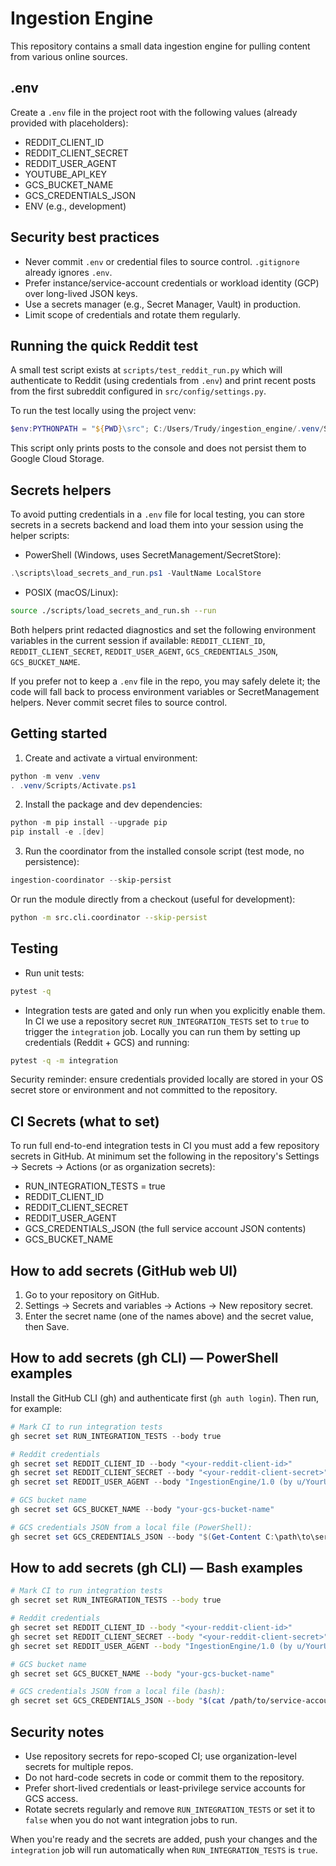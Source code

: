 # Ingestion Engine

This repository contains a small data ingestion engine for pulling content from various online sources.

.env
----
Create a `.env` file in the project root with the following values (already provided with placeholders):

- REDDIT_CLIENT_ID
- REDDIT_CLIENT_SECRET
- REDDIT_USER_AGENT
- YOUTUBE_API_KEY
- GCS_BUCKET_NAME
- GCS_CREDENTIALS_JSON
- ENV (e.g., development)

Security best practices
-----------------------
- Never commit `.env` or credential files to source control. `.gitignore` already ignores `.env`.
- Prefer instance/service-account credentials or workload identity (GCP) over long-lived JSON keys.
- Use a secrets manager (e.g., Secret Manager, Vault) in production.
- Limit scope of credentials and rotate them regularly.

Running the quick Reddit test
---------------------------
A small test script exists at `scripts/test_reddit_run.py` which will authenticate to Reddit (using credentials from `.env`) and print recent posts from the first subreddit configured in `src/config/settings.py`.

To run the test locally using the project venv:

```powershell
$env:PYTHONPATH = "${PWD}\src"; C:/Users/Trudy/ingestion_engine/.venv/Scripts/python.exe scripts/test_reddit_run.py
```

This script only prints posts to the console and does not persist them to Google Cloud Storage.

Secrets helpers
---------------
To avoid putting credentials in a `.env` file for local testing, you can store secrets in a secrets backend and load them into your session using the helper scripts:

- PowerShell (Windows, uses SecretManagement/SecretStore):

```powershell
.\scripts\load_secrets_and_run.ps1 -VaultName LocalStore
```

- POSIX (macOS/Linux):

```bash
source ./scripts/load_secrets_and_run.sh --run
```

Both helpers print redacted diagnostics and set the following environment variables in the current session if available: `REDDIT_CLIENT_ID`, `REDDIT_CLIENT_SECRET`, `REDDIT_USER_AGENT`, `GCS_CREDENTIALS_JSON`, `GCS_BUCKET_NAME`.

If you prefer not to keep a `.env` file in the repo, you may safely delete it; the code will fall back to process environment variables or SecretManagement helpers. Never commit secret files to source control.

Getting started
---------------
1. Create and activate a virtual environment:

```powershell
python -m venv .venv
. .venv/Scripts/Activate.ps1
```

2. Install the package and dev dependencies:

```powershell
python -m pip install --upgrade pip
pip install -e .[dev]
```

3. Run the coordinator from the installed console script (test mode, no persistence):

```powershell
ingestion-coordinator --skip-persist
```

Or run the module directly from a checkout (useful for development):

```bash
python -m src.cli.coordinator --skip-persist
```

Testing
-------
- Run unit tests:

```bash
pytest -q
```

- Integration tests are gated and only run when you explicitly enable them.
	In CI we use a repository secret `RUN_INTEGRATION_TESTS` set to `true` to
	trigger the `integration` job. Locally you can run them by setting up
	credentials (Reddit + GCS) and running:

```bash
pytest -q -m integration
```

Security reminder: ensure credentials provided locally are stored in your OS
secret store or environment and not committed to the repository.

CI Secrets (what to set)
-----------------------
To run full end-to-end integration tests in CI you must add a few repository secrets in GitHub. At minimum set the following in the repository's Settings → Secrets → Actions (or as organization secrets):

- RUN_INTEGRATION_TESTS = true
- REDDIT_CLIENT_ID
- REDDIT_CLIENT_SECRET
- REDDIT_USER_AGENT
- GCS_CREDENTIALS_JSON (the full service account JSON contents)
- GCS_BUCKET_NAME

How to add secrets (GitHub web UI)
---------------------------------
1. Go to your repository on GitHub.
2. Settings → Secrets and variables → Actions → New repository secret.
3. Enter the secret name (one of the names above) and the secret value, then Save.

How to add secrets (gh CLI) — PowerShell examples
------------------------------------------------
Install the GitHub CLI (gh) and authenticate first (`gh auth login`). Then run, for example:

```powershell
# Mark CI to run integration tests
gh secret set RUN_INTEGRATION_TESTS --body true

# Reddit credentials
gh secret set REDDIT_CLIENT_ID --body "<your-reddit-client-id>"
gh secret set REDDIT_CLIENT_SECRET --body "<your-reddit-client-secret>"
gh secret set REDDIT_USER_AGENT --body "IngestionEngine/1.0 (by u/YourUsername)"

# GCS bucket name
gh secret set GCS_BUCKET_NAME --body "your-gcs-bucket-name"

# GCS credentials JSON from a local file (PowerShell):
gh secret set GCS_CREDENTIALS_JSON --body "$(Get-Content C:\path\to\service-account.json -Raw)"
```

How to add secrets (gh CLI) — Bash examples
-------------------------------------------
```bash
# Mark CI to run integration tests
gh secret set RUN_INTEGRATION_TESTS --body true

# Reddit credentials
gh secret set REDDIT_CLIENT_ID --body "<your-reddit-client-id>"
gh secret set REDDIT_CLIENT_SECRET --body "<your-reddit-client-secret>"
gh secret set REDDIT_USER_AGENT --body "IngestionEngine/1.0 (by u/YourUsername)"

# GCS bucket name
gh secret set GCS_BUCKET_NAME --body "your-gcs-bucket-name"

# GCS credentials JSON from a local file (bash):
gh secret set GCS_CREDENTIALS_JSON --body "$(cat /path/to/service-account.json)"
```

Security notes
--------------
- Use repository secrets for repo-scoped CI; use organization-level secrets for multiple repos.
- Do not hard-code secrets in code or commit them to the repository.
- Prefer short-lived credentials or least-privilege service accounts for GCS access.
- Rotate secrets regularly and remove `RUN_INTEGRATION_TESTS` or set it to `false` when you do not want integration jobs to run.

When you're ready and the secrets are added, push your changes and the `integration` job will run automatically when `RUN_INTEGRATION_TESTS` is `true`.
